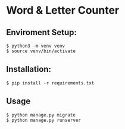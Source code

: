 # Word & Letter Counter

## Enviroment Setup:
```
$ python3 -m venv venv
$ source venv/bin/activate
```

## Installation:
```
$ pip install -r requirements.txt
```

## Usage
```
$ python manage.py migrate
$ python manage.py runserver
```

